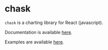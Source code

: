 # chask

`chask` is a charting library for React (javascript).

Documentation is available [here](https://tkonopka.github.io/chask/).

Examples are available [here](https://tkonopka.github.io/chask/?path=/docs/gallery).
